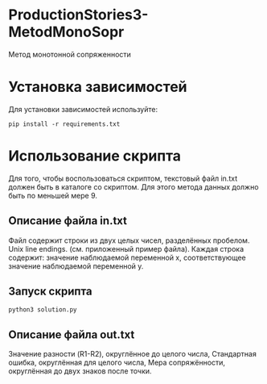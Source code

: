 # ProductionStories3-MetodMonoSopr
Метод монотонной сопряженности

# Установка зависимостей
Для установки зависимостей используйте:
```
pip install -r requirements.txt
```
# Использование скрипта
Для того, чтобы воспользоваться скриптом, текстовый файл in.txt должен быть в каталоге со скриптом. Для этого метода данных должно быть по меньшей мере 9.

## Описание файла in.txt
Файл содержит строки из двух целых чисел, разделённых пробелом. Unix line endings. (см. приложенный пример файла). Каждая строка содержит:
значение наблюдаемой переменной x,
соответствующее значение наблюдаемой переменной y.

## Запуск скрипта
```
python3 solution.py
```

## Описание файла out.txt
Значение разности (R1-R2), округлённое до целого числа,
Стандартная ошибка, округлённая для целого числа,
Мера сопряжённости, округлённая до двух знаков после точки.
